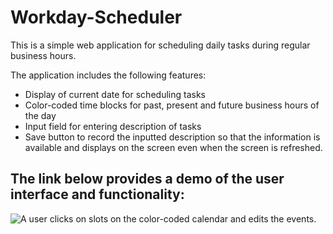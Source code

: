 # Workday-Scheduler

This is a simple web application for scheduling daily tasks during regular business hours. 

The application includes the following features:

* Display of current date for scheduling tasks
* Color-coded time blocks for past, present and future business hours of the day
* Input field for entering description of tasks
* Save button to record the inputted description so that the information is available and displays on the screen even when the screen is refreshed.


## The link below provides a demo of the user interface and functionality:


![A user clicks on slots on the color-coded calendar and edits the events.](./assets/workday_demo.gif)